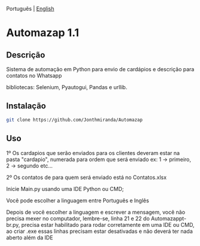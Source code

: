 Português | [English](https://github.com/Jonthmiranda/Automazap/blob/main/README.md)

# Automazap 1.1

## Descrição

Sistema de automação em Python para envio de cardápios e descrição para contatos no Whatsapp

bibliotecas: Selenium, Pyautogui, Pandas e urllib.

## Instalação

```bash
git clone https://github.com/Jonthmiranda/Automazap
```

## Uso
1º Os cardapios que serão enviados para os clientes deveram estar na pasta "cardapio", numerada para ordem que será enviado ex: 1 -> primeiro, 2 -> segundo etc...

2º Os contatos de para quem será enviado está no Contatos.xlsx

Inicie Main.py usando uma IDE Python ou CMD;

Você pode escolher a linguagem entre Português e Inglês

Depois de você escolher a linguagem e escrever a mensagem, você não precisa mexer no computador, lembre-se, linha 21 e 22 do Automazappt-br.py, precisa estar habilitado para rodar corretamente em uma IDE ou CMD, ao criar .exe essas linhas precisam estar desativadas e não deverá ter nada aberto além da IDE
